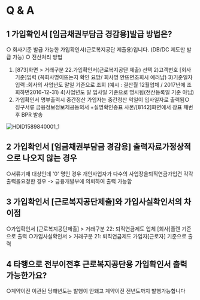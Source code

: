 # Q & A
## 1 가입확인서 [임금채권부담금 경감용]발급 방법은?
○ 회사기준 발급 가능한 가입확인서(근로복지공단 제출용)입니다.
(DB/DC 제도만 발급 가능)
○ 전산처리 방법
1) [873]화면 > 거래구분 22.가입확인서(근로복지공단
제출) 선택
2)고객번호 [회사기준]입력
(꼭회사명이뜨는지 확인 요망/ 회사명 안뜨면조회시 에러남)
3)기준일자 입력 :회사의 사업년도 말일 기준으로 조회
(예시 : 결산월 12월업체 / 2017년에 조회하면2016-12-31)
4)사업년도 말 입사일 기준으로 명시됨(전산등록일 기준 아님)
5) 가입확인서 명부출력시 중간정산 가입자는 중간정산 익일이 입사일자로 출력됨○ 징구서류
금융정보정보제공동의서 +실명확인증표 사본/[8142]화면에서 장표 채번후 BPR 발송

![HDID1589840001_1](HDID1589840001_1.png)

## 2 가입확인서 [임금채권부담금 경감용] 출력자료가정상적으로 나오지 않는 경우
○서류기재 대상인데 '0' 명인 경우
개인사업자가 다수의 사업장을퇴직연금가입건 각각 출력을요청한 경우
-> 금융개발부에 의뢰하여 출력 가능함
## 3 가입확인서 [근로복지공단제출]와 가입사실확인서의 차이점
○가입확인서 [근로복지공단제출] > 거래구분 22: 퇴직연금제도 업체
[회사]플랜
기준으로 출력
○가입사실확인서 > 거래구분 21: 퇴직연금제도
가입자[근로자]
기준으로 출력
## 4 타행으로 전부이전후 근로복지공단용 가입확인서 출력 가능한가요?
○계약이전 이관된 당해년도는 발행이 안돼고 계약이전 전년도까지 발행가능합니다
